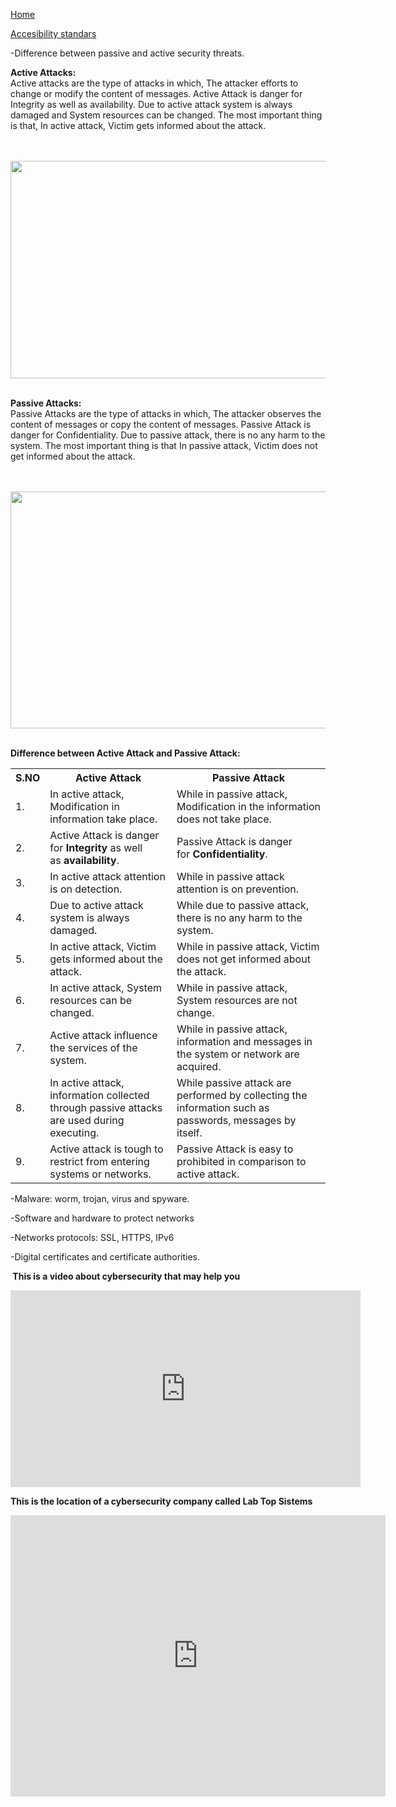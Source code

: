 <p><a href="https://4355921.github.io/cybersecurity_web/">Home</a></p>
<p><a href="https://4355921.github.io/cybersecurity_web/accesibility_standars.html">Accesibility standars</a></p>
<p>-Difference between passive and active security threats.</p>
<p><b>Active Attacks:</b><br />Active attacks are the type of attacks in which, The attacker efforts to change or modify the content of messages. Active Attack is danger for Integrity as well as availability. Due to active attack system is always damaged and System resources can be changed. The most important thing is that, In active attack, Victim gets informed about the attack.</p>
<p><br /><br /><img src="https://media.geeksforgeeks.org/wp-content/uploads/20190521143059/Untitled-Diagram-261.png" width="603" height="348" class="aligncenter size-full" /><br /><br /></p>
<p><b>Passive Attacks:</b><br />Passive Attacks are the type of attacks in which, The attacker observes the content of messages or copy the content of messages. Passive Attack is danger for Confidentiality. Due to passive attack, there is no any harm to the system. The most important thing is that In passive attack, Victim does not get informed about the attack.</p>
<p><br /><br /><img src="https://media.geeksforgeeks.org/wp-content/uploads/20190521143129/Untitled-Diagram-271.png" width="603" height="379" class="aligncenter size-full" /><br /><br /></p>
<p><b>Difference between Active Attack and Passive Attack:</b></p>
<table>
<tbody>
<tr>
<th>S.NO</th>
<th>Active Attack</th>
<th>Passive Attack</th>
</tr>
<tr>
<td>1.</td>
<td>In active attack, Modification in information take place.</td>
<td>While in passive attack, Modification in the information does not take place.</td>
</tr>
<tr>
<td>2.</td>
<td>Active Attack is danger for<span>&nbsp;</span><b>Integrity</b><span>&nbsp;</span>as well as<span>&nbsp;</span><b>availability</b>.</td>
<td>Passive Attack is danger for<span>&nbsp;</span><b>Confidentiality</b>.</td>
</tr>
<tr>
<td>3.</td>
<td>In active attack attention is on detection.</td>
<td>While in passive attack attention is on prevention.</td>
</tr>
<tr>
<td>4.</td>
<td>Due to active attack system is always damaged.</td>
<td>While due to passive attack, there is no any harm to the system.</td>
</tr>
<tr>
<td>5.</td>
<td>In active attack, Victim gets informed about the attack.</td>
<td>While in passive attack, Victim does not get informed about the attack.</td>
</tr>
<tr>
<td>6.</td>
<td>In active attack, System resources can be changed.</td>
<td>While in passive attack, System resources are not change.</td>
</tr>
<tr>
<td>7.</td>
<td>Active attack influence the services of the system.</td>
<td>While in passive attack, information and messages in the system or network are acquired.</td>
</tr>
<tr>
<td>8.</td>
<td>In active attack, information collected through passive attacks are used during executing.</td>
<td>While passive attack are performed by collecting the information such as passwords, messages by itself.</td>
</tr>
<tr>
<td>9.</td>
<td>Active attack is tough to restrict from entering systems or networks.</td>
<td>Passive Attack is easy to prohibited in comparison to active attack.</td>
</tr>
</tbody>
</table>
<p>-Malware: worm, trojan, virus and spyware.</p>
<p>-Software and hardware to protect networks</p>
<p>-Networks protocols: SSL, HTTPS, IPv6</p>
<p>-Digital certificates and certificate authorities.</p>
<p><strong>&nbsp;This is a video about cybersecurity that may help you</strong></p>
<iframe width="560" height="315" src="https://www.youtube.com/embed/5-pQkHc82Yk" frameborder="0" allow="accelerometer; autoplay; clipboard-write; encrypted-media; gyroscope; picture-in-picture" allowfullscreen></iframe>
<p><strong>This is the location of a cybersecurity company called Lab Top Sistems</strong></p>
<iframe src="https://www.google.com/maps/embed?pb=!1m16!1m12!1m3!1d25143.290814051932!2d-1.1536539836727593!3d38.025846077141836!2m3!1f0!2f0!3f0!3m2!1i1024!2i768!4f13.1!2m1!1sgoogle%20maps%20empresa%20ciberseguridad!5e0!3m2!1ses!2ses!4v1615503605046!5m2!1ses!2ses" width="600" height="450" style="border:0;" allowfullscreen="" loading="lazy"></iframe>
